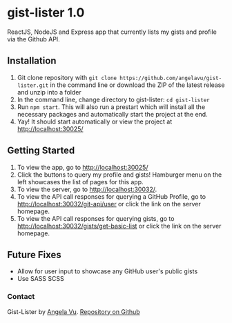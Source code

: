 # gist-lister 1.0
ReactJS, NodeJS and Express app that currently lists my gists and profile via the Github API.

## Installation
1. Git clone repository with `git clone https://github.com/angelavu/gist-lister.git` in the command line or download the ZIP of the latest release and unzip into a folder
2. In the command line, change directory to gist-lister: `cd gist-lister`
3. Run `npm start`. This will also run a prestart which will install all the necessary packages and automatically start the project at the end.
4. Yay! It should start automatically or view the project at [http://localhost:30025/](http://localhost:30025)

## Getting Started
1. To view the app, go to [http://localhost:30025/](http://localhost:30025)
2. Click the buttons to query my profile and gists! Hamburger menu on the left showcases the list of pages for this app.
3. To view the server, go to [http://localhost:30032/](http://localhost:30032).
4. To view the API call responses for querying a GitHub Profile, go to [http://localhost:30032/git-api/user](http://localhost:30032/git-api/user) or click the link on the server homepage.
5. To view the API call responses for querying gists, go to [http://localhost:30032/gists/get-basic-list](http://localhost:30032/gists/get-basic-list) or click the link on the server homepage.

## Future Fixes
* Allow for user input to showcase any GitHub user's public gists
* Use SASS SCSS

### Contact
Gist-Lister by [Angela Vu](https://github.com/angelavu/).
[Repository on Github](https://github.com/angelavu/gist-lister)